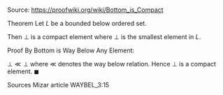 # 

Source: https://proofwiki.org/wiki/Bottom_is_Compact

Theorem
Let $L$ be a bounded below ordered set.

Then $\bot$ is a compact element
where $\bot$ is the smallest element in $L$.


Proof
By Bottom is Way Below Any Element:

$\bot \ll \bot$
where $\ll$ denotes the way below relation.
Hence $\bot$ is a compact element.
$\blacksquare$


Sources
Mizar article WAYBEL_3:15




